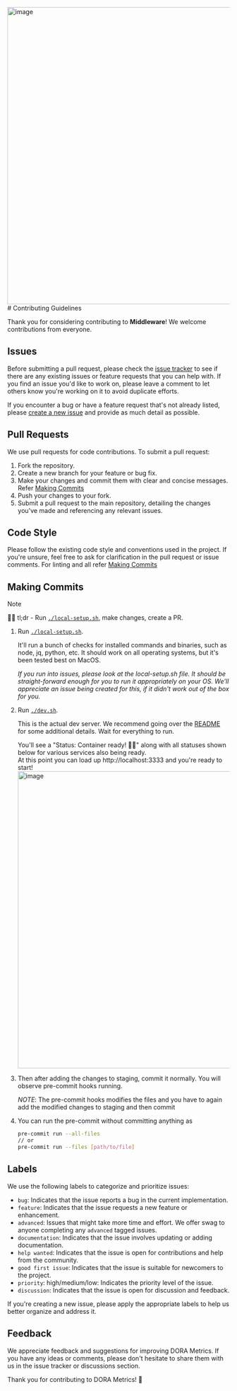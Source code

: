 <img width="672" alt="image" src="https://github.com/user-attachments/assets/829aba7f-40a8-4adc-b8f3-87d0e724aa2e"># Contributing Guidelines

Thank you for considering contributing to **Middleware**! We welcome contributions from everyone.

## Issues

Before submitting a pull request, please check the [issue tracker](https://github.com/middlewarehq/middleware/issues?q=is%3Aissue+is%3Aopen+) to see if there are any existing issues or feature requests that you can help with. If you find an issue you'd like to work on, please leave a comment to let others know you're working on it to avoid duplicate efforts.

If you encounter a bug or have a feature request that's not already listed, please [create a new issue](https://github.com/middlewarehq/middleware/issues/new/choose) and provide as much detail as possible.

## Pull Requests

We use pull requests for code contributions. To submit a pull request:

1. Fork the repository.
2. Create a new branch for your feature or bug fix.
3. Make your changes and commit them with clear and concise messages. Refer [Making Commits](#making-commits)
4. Push your changes to your fork.
5. Submit a pull request to the main repository, detailing the changes you've made and referencing any relevant issues.

## Code Style

Please follow the existing code style and conventions used in the project. If you're unsure, feel free to ask for clarification in the pull request or issue comments. For linting and all refer [Making Commits](#making-commits)

## Making Commits

> [!NOTE]
> 👩‍💻 tl;dr - Run [`./local-setup.sh`](https://github.com/middlewarehq/middleware/blob/main/local-setup.sh), make changes, create a PR.


1. Run [`./local-setup.sh`](https://github.com/middlewarehq/middleware/blob/main/local-setup.sh).

    It'll run a bunch of checks for installed commands and binaries, such as node, jq, python, etc. It should work on all operating systems, but it's been tested best on MacOS.

    _If you run into issues, please look at the local-setup.sh file. It should be straight-forward enough for you to run it appropriately on your OS. We'll appreciate an issue being created for this, if it didn't work out of the box for you._

2. Run [`./dev.sh`](https://github.com/middlewarehq/middleware/blob/main/local-setup.sh).

    This is the actual dev server. We recommend going over the [README](https://github.com/middlewarehq/middleware#-developer-setup) for some additional details.
    Wait for everything to run.
   
    You'll see a "Status: Container ready! 🚀🚀" along with all statuses shown below for various services also being ready.  
    At this point you can load up http://localhost:3333 and you're ready to start!
    <img width="672" alt="image" src="https://github.com/user-attachments/assets/f3897386-a624-4044-aae3-6fca2b1cdd44">


4. Then after adding the changes to staging, commit it normally. You will observe pre-commit hooks running.

    *NOTE*: The pre-commit hooks modifies the files and you have to again add the modified changes to staging and then commit

5. You can run the pre-commit without committing anything as
    ```bash
    pre-commit run --all-files
    // or
    pre-commit run --files [path/to/file]
    ```

## Labels

We use the following labels to categorize and prioritize issues:

- `bug`: Indicates that the issue reports a bug in the current implementation.
- `feature`: Indicates that the issue requests a new feature or enhancement.
- `advanced`: Issues that might take more time and effort. We offer swag to anyone completing any `advanced` tagged issues.
- `documentation`: Indicates that the issue involves updating or adding documentation.
- `help wanted`: Indicates that the issue is open for contributions and help from the community.
- `good first issue`: Indicates that the issue is suitable for newcomers to the project.
- `priority`: high/medium/low: Indicates the priority level of the issue.
- `discussion`: Indicates that the issue is open for discussion and feedback.

If you're creating a new issue, please apply the appropriate labels to help us better organize and address it.

## Feedback

We appreciate feedback and suggestions for improving DORA Metrics. If you have any ideas or comments, please don't hesitate to share them with us in the issue tracker or discussions section.

Thank you for contributing to DORA Metrics! 🚀
